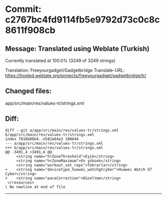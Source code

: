 # Commit: c2767bc4fd9114fb5e9792d73c0c8c8611f908cb
## Message: Translated using Weblate (Turkish)

Currently translated at 100.0% (3249 of 3249 strings)

Translation: Freeyourgadget/Gadgetbridge
Translate-URL: https://hosted.weblate.org/projects/freeyourgadget/gadgetbridge/tr/
## Changed files:
app/src/main/res/values-tr/strings.xml

## Diff:
```
diff --git a/app/src/main/res/values-tr/strings.xml b/app/src/main/res/values-tr/strings.xml
index f816b86b4..e582a64a3 100644
--- a/app/src/main/res/values-tr/strings.xml
+++ b/app/src/main/res/values-tr/strings.xml
@@ -3491,4 +3491,6 @@
     <string name="hrZoneThreshold">Eşik</string>
     <string name="hrZoneMaximum">En yüksek</string>
     <string name="workout_set_reps">Tekrarlar</string>
+    <string name="devicetype_huawei_watchgtcyber">Huawei Watch GT Cyber</string>
+    <string name="paceCorrection">Düzeltme</string>
 </resources>
\ No newline at end of file
```
-----------------------------------
